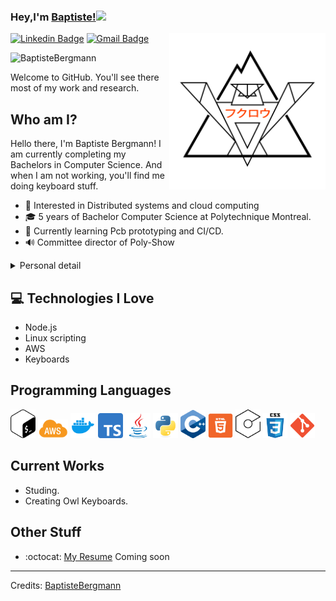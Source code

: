 ### Hey,I'm [Baptiste!]()<img src="https://media.giphy.com/media/hvRJCLFzcasrR4ia7z/giphy.gif" width="25px">


<img src = 'https://github.com/BaptisteBergmann/BaptisteBergmann/blob/main/img/owlIcon.png?raw=true' alt = 'add render code' align='right' width="250"/>

[![Linkedin Badge](https://img.shields.io/badge/-BaptisteBergmann-blue?style=flat-square&logo=Linkedin&logoColor=white&link=https://www.linkedin.com/in/baptiste-bergmann-a8481012a)](https://www.linkedin.com/in/baptiste-bergmann-a8481012a) [![Gmail Badge](https://img.shields.io/badge/-baptiste.bergmann@polymtl.ca-c14438?style=flat-square&logo=Gmail&logoColor=white&link=mailto:baptiste.bergmann@polymtl.ca)](mailto:baptiste.bergmann@polymtl.ca) 
<p align="left"> <img src="https://komarev.com/ghpvc/?username=BaptisteBergmann" alt="BaptisteBergmann" /> </p>

Welcome to GitHub. You'll see there most of my work and research.
 ## Who am I?
 
 Hello there, I'm Baptiste Bergmann! I am currently completing my Bachelors in Computer Science. And when I am not working, you'll find me doing keyboard stuff.

* 🧐   	Interested in Distributed systems and cloud computing
* 🎓   	5 years of Bachelor Computer Science at Polytechnique Montreal.
* 🌱   	Currently learning Pcb prototyping and CI/CD.
* 🔊	Committee director of Poly-Show



<details>
  <summary>Personal detail</summary>
	
* 🎹	Keyboard enthusiast
* 📚	Reading a lot of Webtoon
* 🚗	Car enthusiast
* 👨‍🏫	   Want to teach
* 🏨	Don't like working alone
</details>

## :computer: Technologies I Love
* Node.js
* Linux scripting
* AWS
* Keyboards

## Programming Languages
<p align="left"> 
	<img src="https://github.com/BaptisteBergmann/BaptisteBergmann/blob/main/img/bashIcon.png?raw=true" alt="Bash" width=40 /> 
	<img src="https://github.com/BaptisteBergmann/BaptisteBergmann/blob/main/img/awsIcon.png?raw=true" alt="Bash" width=48 /> 
	<img src="https://github.com/BaptisteBergmann/BaptisteBergmann/blob/main/img/dockerIcon.png?raw=true" alt="Bash" width=40 /> 
	<img src="https://github.com/BaptisteBergmann/BaptisteBergmann/blob/main/img/typescriptIcon.png?raw=true" alt="Bash" width=40 /> 
	<img src="https://github.com/BaptisteBergmann/BaptisteBergmann/blob/main/img/javaIcon.svg?raw=true" alt="Bash" width=40 /> 
	<img src="https://github.com/BaptisteBergmann/BaptisteBergmann/blob/main/img/pythonIcon.svg?raw=true" alt="Bash" width=40 /> 
	<img src="https://github.com/BaptisteBergmann/BaptisteBergmann/blob/main/img/cppIcon.png?raw=true" alt="Bash" width=40 /> 
	<img src="https://github.com/BaptisteBergmann/BaptisteBergmann/blob/main/img/htmlIcon.png?raw=true" alt="Bash" width=40 /> 
	<img src="https://github.com/BaptisteBergmann/BaptisteBergmann/blob/main/img/cicdIcon.png?raw=true" alt="Bash" width=40 /> 
	<img src="https://github.com/BaptisteBergmann/BaptisteBergmann/blob/main/img/cssIcon.png?raw=true" alt="Bash" width=40 /> 
	<img src="https://github.com/BaptisteBergmann/BaptisteBergmann/blob/main/img/gitIcon.png?raw=true" alt="Bash" width=40 /> 
</p>
	
 
## Current Works
 * Studing.
 * Creating Owl Keyboards.

## Other Stuff
  - :octocat: [My Resume]() Coming soon
 -------
Credits: [BaptisteBergmann](https://github.com/BaptisteBergmann)
